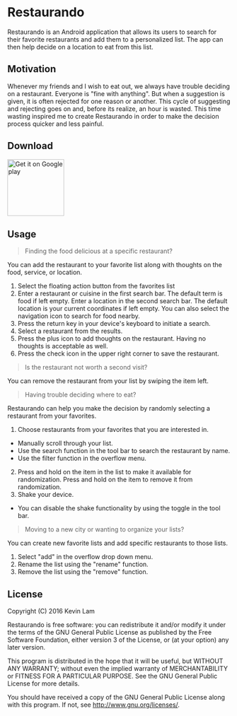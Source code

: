# Restaurando

Restaurando is an Android application that allows its users to search for their favorite restaurants and add them to a personalized list. The app can then help decide on a location to eat from this list.

## Motivation

Whenever my friends and I wish to eat out, we always have trouble deciding on a restaurant. Everyone is "fine with anything". But when a suggestion is given, it is often rejected for one reason or another. This cycle of suggesting and rejecting goes on and, before its realize, an hour is wasted. This time wasting inspired me to create Restaurando in order to make the decision process quicker and less painful. 

## Download

<a title="By Google Play (developer.android.com) [Public domain], via Wikimedia Commons" href="https://play.google.com/store/apps/details?id=com.kevinlamcs.android.restaurando&hl=en"><img width="128" alt="Get it on Google play" src="https://upload.wikimedia.org/wikipedia/commons/thumb/c/cd/Get_it_on_Google_play.svg/128px-Get_it_on_Google_play.svg.png"/></a>

## Usage

> Finding the food delicious at a specific restaurant? 

You can add the restaurant to your favorite list along with thoughts on the food, service, or location. 

1. Select the floating action button from the favorites list 
2. Enter a restaurant or cuisine in the first search bar. The default term is food if left empty. Enter a location in the second search  bar. The default location is your current coordinates if left empty. You can also select the navigation icon to search for food nearby.
3. Press the return key in your device's keyboard to initiate a search.
4. Select a restaurant from the results.
5. Press the plus icon to add thoughts on the restaurant. Having no thoughts is acceptable as well. 
6. Press the check icon in the upper right corner to save the restaurant.

> Is the restaurant not worth a second visit?

You can remove the restaurant from your list by swiping the item left.

> Having trouble deciding where to eat?

Restaurando can help you make the decision by randomly selecting a restaurant from your favorites.

1. Choose restaurants from your favorites that you are interested in.
  - Manually scroll through your list.
  - Use the search function in the tool bar to search the restaurant by name.
  - Use the filter function in the overflow menu.
2. Press and hold on the item in the list to make it available for randomization. Press and hold on the item to remove it from randomization.
3. Shake your device.
  - You can disable the shake functionality by using the toggle in the tool bar.
  
> Moving to a new city or wanting to organize your lists?

You can create new favorite lists and add specific restaurants to those lists. 

1. Select "add" in the overflow drop down menu.
2. Rename the list using the "rename" function.
3. Remove the list using the "remove" function.

## License

Copyright (C) 2016  Kevin Lam

Restaurando is free software: you can redistribute it and/or modify it under the terms of the GNU General Public License as published by the Free Software Foundation, either version 3 of the License, or (at your option) any later version.

This program is distributed in the hope that it will be useful, but WITHOUT ANY WARRANTY; without even the implied warranty of MERCHANTABILITY or FITNESS FOR A PARTICULAR PURPOSE.  See the GNU General Public License for more details.

You should have received a copy of the GNU General Public License along with this program.  If not, see <http://www.gnu.org/licenses/>.
